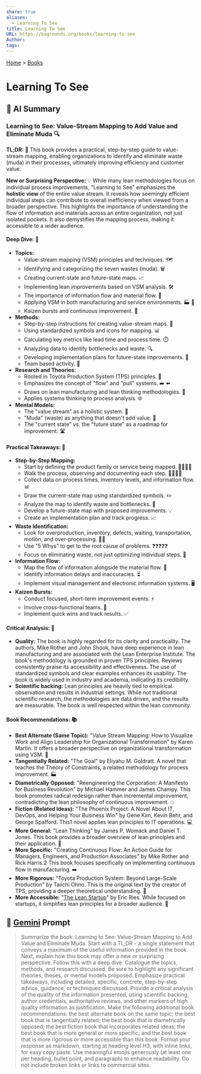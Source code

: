 ```yaml
---
share: true
aliases:
  - Learning To See
title: Learning To See
URL: https://bagrounds.org/books/learning-to-see
Author: 
tags: 
---
```

[Home](../index.md) > [Books](./index.md)  
# Learning To See  
## 🤖 AI Summary  
### **Learning to See: Value-Stream Mapping to Add Value and Eliminate Muda** 🔍  
**TL;DR:** 📝 This book provides a practical, step-by-step guide to value-stream mapping, enabling organizations to identify and eliminate waste (muda) in their processes, ultimately improving efficiency and customer value.  
  
**New or Surprising Perspective:** 💡 While many lean methodologies focus on individual process improvements, "Learning to See" emphasizes the **holistic view** of the entire value stream. It reveals how seemingly efficient individual steps can contribute to overall inefficiency when viewed from a broader perspective. This highlights the importance of understanding the flow of information and materials across an entire organization, not just isolated pockets. It also demystifies the mapping process, making it accessible to a wider audience.  
  
#### **Deep Dive:** 🌊  
- **Topics:**  
    - Value-stream mapping (VSM) principles and techniques. 🗺️  
    - Identifying and categorizing the seven wastes (muda). 🗑️  
    - Creating current-state and future-state maps. 📈  
    - Implementing lean improvements based on VSM analysis. 🛠️  
    - The importance of information flow and material flow. 🔄  
    - Applying VSM in both manufacturing and service environments. 🏭 🏢  
    - Kaizen bursts and continuous improvement. 🚀  
- **Methods:**  
    - Step-by-step instructions for creating value-stream maps. 👣  
    - Using standardized symbols and icons for mapping. 📊  
    - Calculating key metrics like lead time and process time. ⏱️  
    - Analyzing data to identify bottlenecks and waste. 🔍  
    - Developing implementation plans for future-state improvements. 📝  
    - Team based activity. 🤝  
- **Research and Theories:**  
    - Rooted in Toyota Production System (TPS) principles. 🚗  
    - Emphasizes the concept of "flow" and "pull" systems. ➡️ ⬅️  
    - Draws on lean manufacturing and lean thinking methodologies. 💭  
    - Applies systems thinking to process analysis. 🌐  
- **Mental Models:**  
    - The "value stream" as a holistic system. 🌌  
    - "Muda" (waste) as anything that doesn't add value. 🚫  
    - The "current state" vs. the "future state" as a roadmap for improvement. 🛣️  
  
#### **Practical Takeaways:** 🎁  
- **Step-by-Step Mapping:**  
    - Start by defining the product family or service being mapped. 👨‍👩‍👧‍👦  
    - Walk the process, observing and documenting each step. 🚶‍♀️🚶‍♂️  
    - Collect data on process times, inventory levels, and information flow. 📊  
    - Draw the current-state map using standardized symbols. ✏️  
    - Analyze the map to identify waste and bottlenecks. 🚧  
    - Develop a future-state map with proposed improvements. 💡  
    - Create an implementation plan and track progress. 📈  
- **Waste Identification:**  
    - Look for overproduction, inventory, defects, waiting, transportation, motion, and over-processing. 🕵️‍♀️  
    - Use "5 Whys" to get to the root cause of problems. ❓❓❓❓❓  
    - Focus on eliminating waste, not just optimizing individual steps. 🎯  
- **Information Flow:**  
    - Map the flow of information alongside the material flow. 📜  
    - Identify information delays and inaccuracies. ⏳  
    - Implement visual management and electronic information systems. 🖥️  
- **Kaizen Bursts:**  
    - Conduct focused, short-term improvement events. ⚡  
    - Involve cross-functional teams. 🤝  
    - Implement quick wins and track results. ✅  
  
#### **Critical Analysis:** 🧐  
- **Quality:** The book is highly regarded for its clarity and practicality. The authors, Mike Rother and John Shook, have deep experience in lean manufacturing and are associated with the Lean Enterprise Institute. The book's methodology is grounded in proven TPS principles. Reviews consistently praise its accessibility and effectiveness. The use of standardized symbols and clear examples enhances its usability. The book is widely used in industry and academia, indicating its credibility.  
- **Scientific backing:** Lean principles are heavily tied to empirical observation and results in industrial settings. While not traditional scientific research, the methodologies are data driven, and the results are measurable. The book is well respected within the lean community.  
  
#### **Book Recommendations:** 📚  
- **Best Alternate (Same Topic):** "Value Stream Mapping: How to Visualize Work and Align Leadership for Organizational Transformation" by Karen Martin. It offers a broader perspective on organizational transformation using VSM. 🔄  
- **Tangentially Related:** "The Goal" by Eliyahu M. Goldratt. A novel that teaches the Theory of Constraints, a related methodology for process improvement. 🏭  
- **Diametrically Opposed:** "Reengineering the Corporation: A Manifesto for Business Revolution" by Michael Hammer and James Champy. This book promotes radical redesign rather than incremental improvement, contradicting the lean philosophy of continuous improvement. 💥  
- **Fiction (Related Ideas):** "The Phoenix Project: A Novel About IT, DevOps, and Helping Your Business Win" by Gene Kim, Kevin Behr, and George Spafford. This1 novel applies lean principles to IT operations. 💻  
- **More General:** "Lean Thinking" by James P. Womack and Daniel T. Jones. This book provides a broader overview of lean principles and their application. 💭  
- **More Specific:** "Creating Continuous Flow: An Action Guide for Managers, Engineers, and Production Associates" by Mike Rother and Rick Harris.2 This book focuses specifically on implementing continuous flow in manufacturing. ➡️  
- **More Rigorous:** "Toyota Production System: Beyond Large-Scale Production" by Taiichi Ohno. This is the original text by the creator of TPS, providing a deeper theoretical understanding. 📖  
- **More Accessible:** "[The Lean Startup](./the-lean-startup.md)" by Eric Ries. While focused on startups, it simplifies lean principles for a broader audience. 🚀  
  
## 💬 [Gemini](https://gemini.google.com) Prompt  
> Summarize the book: Learning to See: Value-Stream Mapping to Add Value and Eliminate Muda. Start with a TL;DR - a single statement that conveys a maximum of the useful information provided in the book. Next, explain how this book may offer a new or surprising perspective. Follow this with a deep dive. Catalogue the topics, methods, and research discussed. Be sure to highlight any significant theories, theses, or mental models proposed. Emphasize practical takeaways, including detailed, specific, concrete, step-by-step advice, guidance, or techniques discussed. Provide a critical analysis of the quality of the information presented, using scientific backing, author credentials, authoritative reviews, and other markers of high quality information as justification. Make the following additional book recommendations: the best alternate book on the same topic; the best book that is tangentially related; the best book that is diametrically opposed; the best fiction book that incorporates related ideas; the best book that is more general or more specific; and the best book that is more rigorous or more accessible than this book. Format your response as markdown, starting at heading level H3, with inline links, for easy copy paste. Use meaningful emojis generously (at least one per heading, bullet point, and paragraph) to enhance readability. Do not include broken links or links to commercial sites.  
